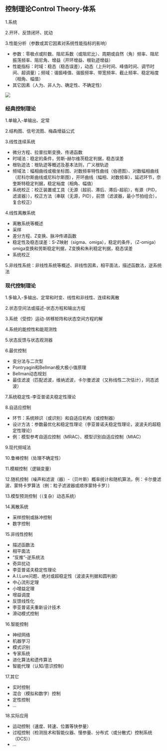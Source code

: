 ## 控制理论Control Theory-体系

1.系统

2.开环、反馈闭环、扰动

3.性能分析（参数或其它因素对系统性能指标的影响）
- 参数：零极点或阶数、阻尼系数（或阻尼比）、周期或自然（角）频率、阻尼振荡频率、阻尼角、增益（开环增益、根轨迹增益）
- 性能指标：时域：稳态（稳态误差），动态（上升时间、峰值时间、调节时间、超调量）；频域：谐振峰值、谐振频率、带宽频率、截止频率、稳定裕度（相角、幅值）
- 其它因素（人为、非人为、确定性、不确定性）

![](https://veritas-lux.github.io/c2d.png)

### 经典控制理论

1.单输入-单输出、定常

2.结构图、信号流图、梅森增益公式

3.线性连续系统
- 微分方程、拉普拉斯变换、传递函数
- 时域法：稳定的条件，劳斯-赫尔维茨稳定判据，稳态误差
- 根轨迹法：根轨迹等概述及基本法则，广义根轨迹
- 频域法：幅相曲线或极坐标图、对数频率特性曲线（伯德图）、对数幅相曲线（尼科尔斯曲线或尼科尔斯图），开环曲线（幅相、对数频率）、延迟环节，奈奎斯特稳定判据，稳定裕度（相角、幅值）
- 系统校正：校正装置或工具（无源（超前、滞后、滞后-超前），有源（PID，滤波器）），校正方法（串联（无源，PID），前馈（滤波器，最小节拍组合），复合校正）

4.线性离散系统
- 离散系统等概述
- 采样
- 差分方程、Z变换、脉冲传递函数
- 稳定性及稳态误差：S-Z映射（sigma、omiga），稳定的条件，（Z-omiga）omiga变换和劳斯稳定判据，Z变换和朱利稳定判据，稳态误差
- 系统校正

5.非线性系统：非线性系统等概述、非线性因素，相平面法，描述函数法，逆系统法

### 现代控制理论

1.多输入-多输出、定常和时变、线性和非线性、连续和离散

2.状态空间法或描述-状态方程和输出方程

3.系统（受控）运动-转移矩阵和状态空间方程的解

4.系统的能控性和能观测性

5.状态反馈与状态观测器

6.最优控制
- 变分法与二次型
- Pontryagin和Bellman极大极小值原理
- Bellman动态规划
- 最佳滤波（匹配滤波，维纳滤波，卡尔曼滤波（又称线性二次估计），同态滤波）

7.系统稳定性-李亚普诺夫稳定性理论

8.自适应控制
- 环节：系统辨识（或识别）和自适应机构（或控制器）
- 设计方法：参数最优化和稳定性理论（李亚普诺夫稳定性理论，波波夫的超稳定性理论）
- 例：模型参考自适应控制（MRAC）、模型识别自适应控制（MIAC）

9.现代频域法

10.鲁棒控制（处理不确定性）

11.模糊控制（逻辑变量）

12.随机控制（噪声和滤波（器）-（贝叶斯）概率统计和随机算法，例：卡尔曼滤波、蒙特卡罗算法（例：粒子滤波器或顺序蒙特卡罗））

13.模型预测控制（（复杂）动态系统）

14.离散系统
- 采样控制或脉冲控制
- 数字控制

15.非线性控制
- 描述函数法
- 相平面法
- “反推”-逆系统法
- 奇异扰动
- 李亚普诺夫稳定性理论
- A.I.Lure问题、绝对或超稳定性（波波夫判据和圆判据）
- 中心流形定理
- 小增益定理
- 增益调度
- 反馈线性化
- 李亚普诺夫重新设计技术
- 滑动模式控制

16.智能控制
- 神经网络
- 机器学习
- 模式识别
- 专家系统
- 进化算法和遗传算法
- 智能代理（认知/意识控制）

17.其它
- 实时控制
- 混合（模拟和数字）控制
- 定性控制
- ...

18.实际应用
- 运动控制（速度、转速、位置等快参量）
- 过程控制（检测技术和智能仪器、慢参量、分布式（或分散式）控制系统（DCS））
- ...

